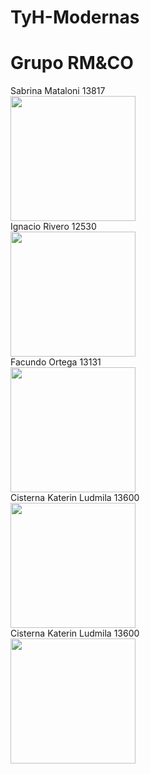 # TyH-Modernas
# Grupo RM&CO
Sabrina Mataloni 13817 <br>
<img src="https://github.com/user-attachments/assets/5a9e85f2-e273-47cb-8444-4681df6af8ef" width="200"> <br>
Ignacio Rivero 12530 <br>
<img src="https://github.com/user-attachments/assets/7d9ab3a7-7b59-47b4-bdf9-f710a7d07631" width="200"> <br>
Facundo Ortega 13131 <br>
<img src="https://github.com/user-attachments/assets/4ea102dd-fbd8-4b43-a47b-d3876e21507f" width="200"> <br>
Cisterna Katerin Ludmila 13600 <br>
<img src="https://github.com/user-attachments/assets/4ea102dd-fbd8-4b43-a47b-d3876e21507f" width="200"> <br>
Cisterna Katerin Ludmila 13600 <br>
<img src="https://github.com/user-attachments/assets/ab4aaace-2eea-48ff-9382-0ed315ec86d1" width="200"> <br>



